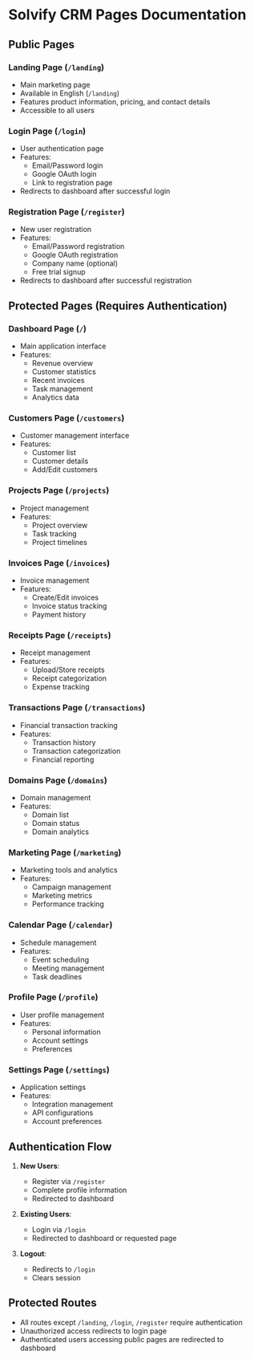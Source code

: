 # Solvify CRM Pages Documentation

## Public Pages

### Landing Page (`/landing`)
- Main marketing page
- Available in English (`/landing`)
- Features product information, pricing, and contact details
- Accessible to all users

### Login Page (`/login`)
- User authentication page
- Features:
  - Email/Password login
  - Google OAuth login
  - Link to registration page
- Redirects to dashboard after successful login

### Registration Page (`/register`)
- New user registration
- Features:
  - Email/Password registration
  - Google OAuth registration
  - Company name (optional)
  - Free trial signup
- Redirects to dashboard after successful registration

## Protected Pages (Requires Authentication)

### Dashboard Page (`/`)
- Main application interface
- Features:
  - Revenue overview
  - Customer statistics
  - Recent invoices
  - Task management
  - Analytics data

### Customers Page (`/customers`)
- Customer management interface
- Features:
  - Customer list
  - Customer details
  - Add/Edit customers

### Projects Page (`/projects`)
- Project management
- Features:
  - Project overview
  - Task tracking
  - Project timelines

### Invoices Page (`/invoices`)
- Invoice management
- Features:
  - Create/Edit invoices
  - Invoice status tracking
  - Payment history

### Receipts Page (`/receipts`)
- Receipt management
- Features:
  - Upload/Store receipts
  - Receipt categorization
  - Expense tracking

### Transactions Page (`/transactions`)
- Financial transaction tracking
- Features:
  - Transaction history
  - Transaction categorization
  - Financial reporting

### Domains Page (`/domains`)
- Domain management
- Features:
  - Domain list
  - Domain status
  - Domain analytics

### Marketing Page (`/marketing`)
- Marketing tools and analytics
- Features:
  - Campaign management
  - Marketing metrics
  - Performance tracking

### Calendar Page (`/calendar`)
- Schedule management
- Features:
  - Event scheduling
  - Meeting management
  - Task deadlines

### Profile Page (`/profile`)
- User profile management
- Features:
  - Personal information
  - Account settings
  - Preferences

### Settings Page (`/settings`)
- Application settings
- Features:
  - Integration management
  - API configurations
  - Account preferences

## Authentication Flow

1. **New Users**:
   - Register via `/register`
   - Complete profile information
   - Redirected to dashboard

2. **Existing Users**:
   - Login via `/login`
   - Redirected to dashboard or requested page

3. **Logout**:
   - Redirects to `/login`
   - Clears session

## Protected Routes
- All routes except `/landing`, `/login`, `/register` require authentication
- Unauthorized access redirects to login page
- Authenticated users accessing public pages are redirected to dashboard 